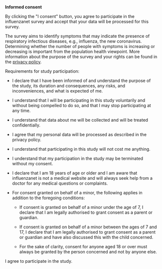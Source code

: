 **Informed consent**

By clicking the "I consent" button, you agree to participate in the
influenzanet survey and accept that your data will be processed for this
survey.

The survey aims to identify symptoms that may indicate the presence of
respiratory infectious diseases, e.g., influenza, the new coronavirus.
Determining whether the number of people with symptoms is increasing or
decreasing is important from the population health viewpoint. More
information about the purpose of the survey and your rights can be found
in the [privacy policy](/privacy).

Requirements for study participation:

-   I declare that I have been informed of and understand the purpose of
    the study, its duration and consequences, any risks, and
    inconveniences, and what is expected of me.

-   I understand that I will be participating in this study voluntarily
    and without being compelled to do so, and that I may stop
    participating at any time.

-   I understand that data about me will be collected and will be
    treated confidentially.

-   I agree that my personal data will be processed as described in the
    privacy policy.

-   I understand that participating in this study will not cost me
    anything.

-   I understand that my participation in the study may be terminated
    without my consent.

-   I declare that I am 18 years of age or older and I am aware that
    influenzanet is not a medical website and will always seek help from
    a doctor for any medical questions or complaints.

-   For consent granted on behalf of a minor, the following applies in
    addition to the foregoing conditions:

    -   If consent is granted on behalf of a minor under the age of 7, I
        declare that I am legally authorised to grant consent as a
        parent or guardian.

    -   If consent is granted on behalf of a minor between the ages of 7
        and 17, I declare that I am legally authorised to grant consent
        as a parent or guardian and have also discussed this with the
        child concerned.

    -   For the sake of clarity, consent for anyone aged 18 or over must
        always be granted by the person concerned and not by anyone
        else.

I agree to participate in the study.